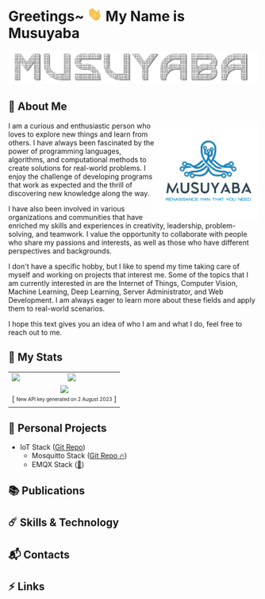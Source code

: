 # Greetings~ <img width="30px" src="documentation/gif/hi.gif"> My Name is Musuyaba

<div align="center">

![Image by https://textanim.com (Musuyaba Animation)](documentation/animation/textanim-Adc02.gif)

</div>

## :octopus: About Me

<img align='right' src='documentation/images/musuyaba-logo.png' width='200"'>

I am a curious and enthusiastic person who loves to explore new things and learn from others. I have always been fascinated by the power of programming languages, algorithms, and computational methods to create solutions for real-world problems. I enjoy the challenge of developing programs that work as expected and the thrill of discovering new knowledge along the way.

I have also been involved in various organizations and communities that have enriched my skills and experiences in creativity, leadership, problem-solving, and teamwork. I value the opportunity to collaborate with people who share my passions and interests, as well as those who have different perspectives and backgrounds.

I don't have a specific hobby, but I like to spend my time taking care of myself and working on projects that interest me. Some of the topics that I am currently interested in are the Internet of Things, Computer Vision, Machine Learning, Deep Learning, Server Administrator, and Web Development. I am always eager to learn more about these fields and apply them to real-world scenarios.

I hope this text gives you an idea of who I am and what I do, feel free to reach out to me.

## :flags: My Stats

<div align="center">

<table>
  <tr>
    <td><img src="https://github-readme-stats.vercel.app/api/top-langs/?username=Musuyaba&layout=compact&theme=aura"></td>
    <td><img height=120px src="https://github.r2v.ch/codewars?user=Musuyaba&stroke=white&theme=nightowl&hide_clan=true">
    </td>
  </tr>
  <tr>
    <td colspan="2" align="center"><img src="https://github-readme-stats.vercel.app/api/wakatime?username=musuyaba&layout=compact&theme=aura">
    <br>[ <sub><sup>New API key generated on 2 August 2023</sup></sub> ]
    </td>
  </tr>
</table>
</div>

## :carousel_horse: Personal Projects

- IoT Stack ([Git Repo](https://github.com/Musuyaba/iot-stack))
  - Mosquitto Stack ([Git Repo :fire:](https://github.com/Musuyaba/mosquitto-stack))
  - EMQX Stack ([:hammer:](https://github.com/Musuyaba))

## :books: Publications

## :comet: Skills & Technology

## :mailbox_with_mail: Contacts

## :zap: Links
